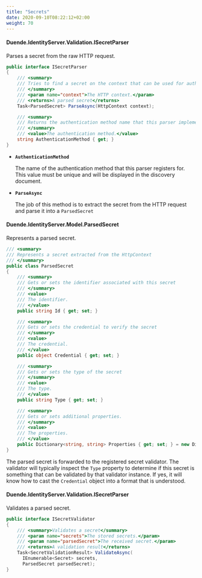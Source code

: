 ```yaml
---
title: "Secrets"
date: 2020-09-10T08:22:12+02:00
weight: 70
---
```


#### Duende.IdentityServer.Validation.ISecretParser

Parses a secret from the raw HTTP request.

```cs
public interface ISecretParser
{
    /// <summary>
    /// Tries to find a secret on the context that can be used for authentication
    /// </summary>
    /// <param name="context">The HTTP context.</param>
    /// <returns>A parsed secret</returns>
    Task<ParsedSecret> ParseAsync(HttpContext context);

    /// <summary>
    /// Returns the authentication method name that this parser implements
    /// </summary>
    /// <value>The authentication method.</value>
    string AuthenticationMethod { get; }
}
```

* **`AuthenticationMethod`**

    The name of the authentication method that this parser registers for. This value must be unique and will be displayed in the discovery document.

* **`ParseAsync`**

    The job of this method is to extract the secret from the HTTP request and parse it into a `ParsedSecret`


#### Duende.IdentityServer.Model.ParsedSecret

Represents a parsed secret.

```cs
/// <summary>
/// Represents a secret extracted from the HttpContext
/// </summary>
public class ParsedSecret
{
    /// <summary>
    /// Gets or sets the identifier associated with this secret
    /// </summary>
    /// <value>
    /// The identifier.
    /// </value>
    public string Id { get; set; }

    /// <summary>
    /// Gets or sets the credential to verify the secret
    /// </summary>
    /// <value>
    /// The credential.
    /// </value>
    public object Credential { get; set; }

    /// <summary>
    /// Gets or sets the type of the secret
    /// </summary>
    /// <value>
    /// The type.
    /// </value>
    public string Type { get; set; }

    /// <summary>
    /// Gets or sets additional properties.
    /// </summary>
    /// <value>
    /// The properties.
    /// </value>
    public Dictionary<string, string> Properties { get; set; } = new Dictionary<string, string>();
}
```

The parsed secret is forwarded to the registered secret validator. The validator will typically inspect the `Type` property to determine if this secret is something that can be validated by that validator instance. If yes, it will know how to cast the `Credential` object into a format that is understood.

#### Duende.IdentityServer.Validation.ISecretParser

Validates a parsed secret.

```cs
public interface ISecretValidator
{
    /// <summary>Validates a secret</summary>
    /// <param name="secrets">The stored secrets.</param>
    /// <param name="parsedSecret">The received secret.</param>
    /// <returns>A validation result</returns>
    Task<SecretValidationResult> ValidateAsync(
      IEnumerable<Secret> secrets,
      ParsedSecret parsedSecret);
}
```
